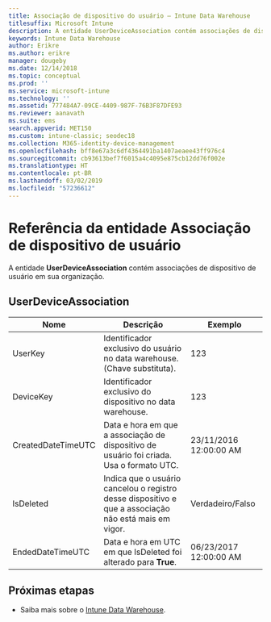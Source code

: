 ```yaml
---
title: Associação de dispositivo do usuário – Intune Data Warehouse
titlesuffix: Microsoft Intune
description: A entidade UserDeviceAssociation contém associações de dispositivo de usuário em sua organização.
keywords: Intune Data Warehouse
author: Erikre
ms.author: erikre
manager: dougeby
ms.date: 12/14/2018
ms.topic: conceptual
ms.prod: ''
ms.service: microsoft-intune
ms.technology: ''
ms.assetid: 777484A7-09CE-4409-987F-76B3F87DFE93
ms.reviewer: aanavath
ms.suite: ems
search.appverid: MET150
ms.custom: intune-classic; seodec18
ms.collection: M365-identity-device-management
ms.openlocfilehash: bff8e67a3c6df4364491ba1407aeaee43ff976c4
ms.sourcegitcommit: cb93613bef7f6015a4c4095e875cb12dd76f002e
ms.translationtype: HT
ms.contentlocale: pt-BR
ms.lasthandoff: 03/02/2019
ms.locfileid: "57236612"
---
```

# <a name="reference-for-user-device-association-entity"></a>Referência da entidade Associação de dispositivo de usuário

A entidade **UserDeviceAssociation** contém associações de dispositivo de usuário em sua organização.

## <a name="userdeviceassociation"></a>UserDeviceAssociation


|        Nome        |                                           Descrição                                            |        Exemplo         |
|--------------------|--------------------------------------------------------------------------------------------------|------------------------|
|      UserKey       |              Identificador exclusivo do usuário no data warehouse. (Chave substituta).               |          123           |
|     DeviceKey      |                      Identificador exclusivo do dispositivo no data warehouse.                      |          123           |
| CreatedDateTimeUTC |           Data e hora em que a associação de dispositivo de usuário foi criada. Usa o formato UTC.           | 23/11/2016 12:00:00 AM |
|     IsDeleted      | Indica que o usuário cancelou o registro desse dispositivo e que a associação não está mais em vigor. |       Verdadeiro/Falso       |
|  EndedDateTimeUTC  |              Data e hora em UTC em que IsDeleted foi alterado para <strong>True</strong>.               | 06/23/2017 12:00:00 AM |

## <a name="next-steps"></a>Próximas etapas

- Saiba mais sobre o [Intune Data Warehouse](reports-nav-create-intune-reports.md).
